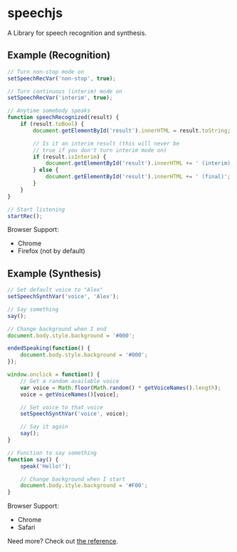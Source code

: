 # speechjs
A Library for speech recognition and synthesis.

## Example (Recognition)
```javascript
// Turn non-stop mode on
setSpeechRecVar('non-stop', true);

// Turn continuous (interim) mode on
setSpeechRecVar('interim', true);

// Anytime somebody speaks
function speechRecognized(result) {
	if (result.toBool) {
  		document.getElementById('result').innerHTML = result.toString;

  		// Is it an interim result (this will never be
  		// true if you don't turn interim mode on)
  		if (result.isInterim) {
  			document.getElementById('result').innerHTML += ' (interim)';
  		} else {
  			document.getElementById('result').innerHTML += ' (final)';
  		}
  	}
}

// Start listening
startRec();
```
Browser Support:
* Chrome
* Firefox (not by default)

## Example (Synthesis)
```javascript
// Set default voice to "Alex"
setSpeechSynthVar('voice', 'Alex');

// Say something
say();

// Change background when I end
document.body.style.background = '#000';

endedSpeaking(function() {
	document.body.style.background = '#000';
});

window.onclick = function() {
	// Get a random available voice
	var voice = Math.floor(Math.random() * getVoiceNames().length);
	voice = getVoiceNames()[voice];

	// Set voice to that voice
	setSpeechSynthVar('voice', voice);

	// Say it again
	say();
}

// Function to say something
function say() {
	speak('Hello!');

	// Change background when I start
	document.body.style.background = '#F00';
}
```
Browser Support:
* Chrome
* Safari

Need more? Check out [the reference](https://github.com/simon-tiger/speechjs/wiki/Reference).
